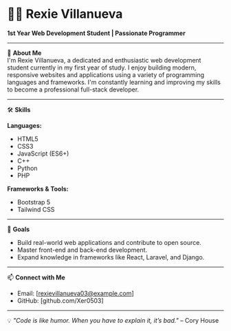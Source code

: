 # 👨‍💻 Rexie Villanueva

**1st Year Web Development Student | Passionate Programmer**

---

🎯 **About Me**  
I'm Rexie Villanueva, a dedicated and enthusiastic web development student currently in my first year of study. I enjoy building modern, responsive websites and applications using a variety of programming languages and frameworks. I'm constantly learning and improving my skills to become a professional full-stack developer.

---

🛠 **Skills**

**Languages:**
- HTML5
- CSS3
- JavaScript (ES6+)
- C++
- Python
- PHP

**Frameworks & Tools:**
- Bootstrap 5
- Tailwind CSS

---

🚀 **Goals**
- Build real-world web applications and contribute to open source.
- Master front-end and back-end development.
- Expand knowledge in frameworks like React, Laravel, and Django.

---

📫 **Connect with Me**
- Email: [rexievillanueva03@example.com]
- GitHub: [github.com/Xer0503]

---

💡 *"Code is like humor. When you have to explain it, it’s bad."* – Cory House
